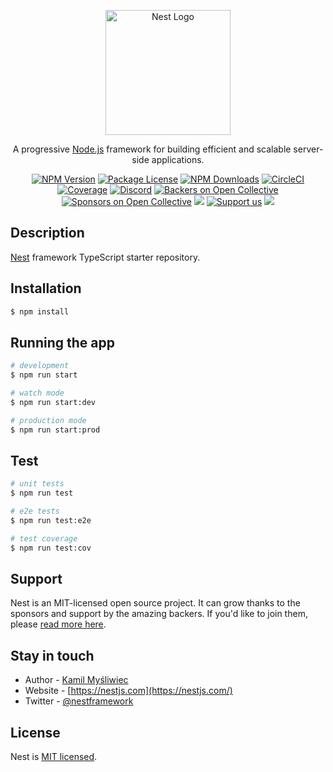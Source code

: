 <p align="center">
  <a href="http://nestjs.com/" target="blank"><img src="[https://nestjs.com/img/logo-small.svg](https://www.google.com/url?sa=i&url=https%3A%2F%2Fwww.wattpad.com%2F627818247-%25EF%25BD%258D%25EF%25BD%2585%25EF%25BD%258D%25EF%25BD%2585%25EF%25BD%2593-cursed-images-ooooofffff&psig=AOvVaw2WxM0l9iTyGnKs_CNM1q5o&ust=1702743352435000&source=images&cd=vfe&opi=89978449&ved=0CBEQjRxqFwoTCPDTibjrkYMDFQAAAAAdAAAAABAD)" width="200" alt="Nest Logo" /></a>
</p>

[circleci-image]: [https://img.shields.io/circleci/build/github/nestjs/nest/master?token=abc123def456](https://www.google.com/url?sa=i&url=https%3A%2F%2Fwww.wattpad.com%2F627818247-%25EF%25BD%258D%25EF%25BD%2585%25EF%25BD%258D%25EF%25BD%2585%25EF%25BD%2593-cursed-images-ooooofffff&psig=AOvVaw2WxM0l9iTyGnKs_CNM1q5o&ust=1702743352435000&source=images&cd=vfe&opi=89978449&ved=0CBEQjRxqFwoTCPDTibjrkYMDFQAAAAAdAAAAABAD)
[circleci-url]: https://circleci.com/gh/nestjs/nest

  <p align="center">A progressive <a href="http://nodejs.org" target="_blank">Node.js</a> framework for building efficient and scalable server-side applications.</p>
    <p align="center">
<a href="https://www.npmjs.com/~nestjscore" target="_blank"><img src="https://img.shields.io/npm/v/@nestjs/core.svg" alt="NPM Version" /></a>
<a href="https://www.npmjs.com/~nestjscore" target="_blank"><img src="https://img.shields.io/npm/l/@nestjs/core.svg" alt="Package License" /></a>
<a href="https://www.npmjs.com/~nestjscore" target="_blank"><img src="https://img.shields.io/npm/dm/@nestjs/common.svg" alt="NPM Downloads" /></a>
<a href="https://circleci.com/gh/nestjs/nest" target="_blank"><img src="https://img.shields.io/circleci/build/github/nestjs/nest/master" alt="CircleCI" /></a>
<a href="https://coveralls.io/github/nestjs/nest?branch=master" target="_blank"><img src="https://coveralls.io/repos/github/nestjs/nest/badge.svg?branch=master#9" alt="Coverage" /></a>
<a href="https://discord.gg/G7Qnnhy" target="_blank"><img src="https://img.shields.io/badge/discord-online-brightgreen.svg" alt="Discord"/></a>
<a href="https://opencollective.com/nest#backer" target="_blank"><img src="https://opencollective.com/nest/backers/badge.svg" alt="Backers on Open Collective" /></a>
<a href="https://opencollective.com/nest#sponsor" target="_blank"><img src="https://opencollective.com/nest/sponsors/badge.svg" alt="Sponsors on Open Collective" /></a>
  <a href="https://paypal.me/kamilmysliwiec" target="_blank"><img src="https://img.shields.io/badge/Donate-PayPal-ff3f59.svg"/></a>
    <a href="https://opencollective.com/nest#sponsor"  target="_blank"><img src="https://img.shields.io/badge/Support%20us-Open%20Collective-41B883.svg" alt="Support us"></a>
  <a href="https://twitter.com/nestframework" target="_blank"><img src="https://img.shields.io/twitter/follow/nestframework.svg?style=social&label=Follow"></a>
</p>
  <!--[![Backers on Open Collective](https://opencollective.com/nest/backers/badge.svg)](https://opencollective.com/nest#backer)
  [![Sponsors on Open Collective](https://opencollective.com/nest/sponsors/badge.svg)](https://opencollective.com/nest#sponsor)-->

## Description

[Nest](https://github.com/nestjs/nest) framework TypeScript starter repository.

## Installation

```bash
$ npm install
```

## Running the app

```bash
# development
$ npm run start

# watch mode
$ npm run start:dev

# production mode
$ npm run start:prod
```

## Test

```bash
# unit tests
$ npm run test

# e2e tests
$ npm run test:e2e

# test coverage
$ npm run test:cov
```

## Support

Nest is an MIT-licensed open source project. It can grow thanks to the sponsors and support by the amazing backers. If you'd like to join them, please [read more here](https://docs.nestjs.com/support).

## Stay in touch

- Author - [Kamil Myśliwiec](https://kamilmysliwiec.com)
- Website - [https://nestjs.com](https://nestjs.com/)
- Twitter - [@nestframework](https://twitter.com/nestframework)

## License

Nest is [MIT licensed](LICENSE).
